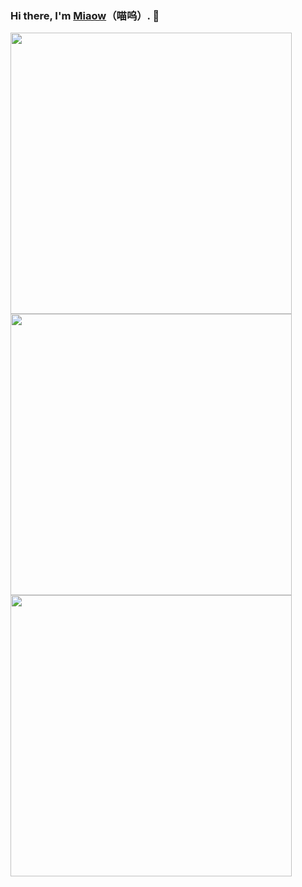 ### Hi there, I'm [Miaow](https://github.com/Miaow233)（喵呜）. 👋

<a href="https://github.com/Miaow233">
  <img align="center" width="450" src="https://github-readme-stats.vercel.app/api?username=Miaow233&theme=buefy&show_icons=true&include_all_commits=true&count_private=true" />
</a></br>

<a href="https://wakatime.com/@Miaow233">
  <img align="center" width="450" src="https://github-readme-stats.vercel.app/api/wakatime?username=Miaow233&theme=buefy&layout=compact" />
</a></br>

<a href="https://github.com/Miaow233">
  <img align="center" width="450" src="https://github-readme-stats.vercel.app/api/top-langs/?username=Miaow233&theme=buefy&layout=compact" />
</a>

<!--
**Miaow233/Miaow233** is a ✨ _special_ ✨ repository because its `README.md` (this file) appears on your GitHub profile.

Here are some ideas to get you started:

- 🔭 I’m currently working on ...
- 🌱 I’m currently learning ...
- 👯 I’m looking to collaborate on ...
- 🤔 I’m looking for help with ...
- 💬 Ask me about ...
- 📫 How to reach me: ...
- 😄 Pronouns: ...
- ⚡ Fun fact: ...
-->
